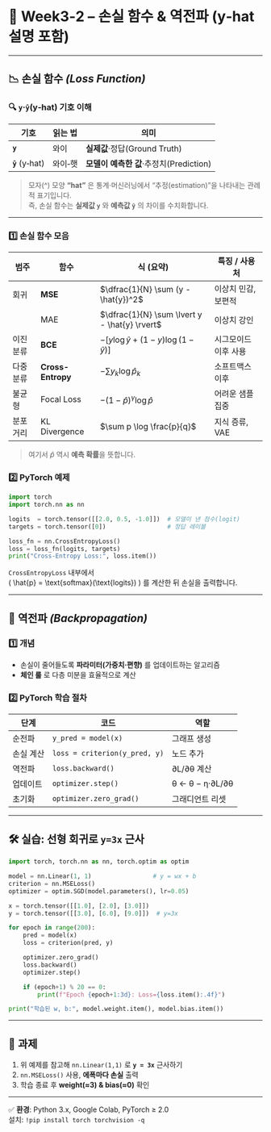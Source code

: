 
# 📘 Week3‑2 – 손실 함수 & 역전파 (y‑hat 설명 포함)
---

## 📉 손실 함수 *(Loss Function)*

### 🔍 `y`·`ŷ`(y‑hat) 기호 이해
| 기호 | 읽는 법 | 의미 |
|------|--------|------|
| **`y`** | 와이 | **실제값**·정답(Ground Truth) |
| **`ŷ`** (y‑hat) | 와이‑햇 | **모델이 예측한 값**·추정치(Prediction) |

> 모자(^) 모양 **“hat”** 은 통계·머신러닝에서 “추정(estimation)”을 나타내는 관례적 표기입니다.  
> 즉, 손실 함수는 **실제값 `y`** 와 **예측값 `ŷ`** 의 차이를 수치화합니다.

---

### 1️⃣ 손실 함수 모음

| 범주 | 함수 | 식 (요약) | 특징 / 사용처 |
|------|------|-----------|----------------|
| 회귀 | **MSE** | $\dfrac{1}{N} \sum (y - \hat{y})^2$ | 이상치 민감, 보편적 |
|      | MAE | $\dfrac{1}{N} \sum \lvert y - \hat{y} \rvert$ | 이상치 강인 |
| 이진 분류 | **BCE** | $- \big[ y \log \hat{y} + (1 - y) \log (1 - \hat{y}) \big]$ | 시그모이드 이후 사용 |
| 다중 분류 | **Cross-Entropy** | $- \sum y_k \log \hat{p}_k$ | 소프트맥스 이후 |
| 불균형 | Focal Loss | $- (1 - \hat{p})^{\gamma} \log \hat{p}$ | 어려운 샘플 집중 |
| 분포 거리 | KL Divergence | $\sum p \log \frac{p}{q}$ | 지식 증류, VAE |

> 여기서 $\hat{p}$ 역시 **예측 확률**을 뜻합니다.



### 2️⃣ PyTorch 예제
```python
import torch
import torch.nn as nn

logits  = torch.tensor([[2.0, 0.5, -1.0]])  # 모델이 낸 점수(logit)
targets = torch.tensor([0])                 # 정답 레이블

loss_fn = nn.CrossEntropyLoss()
loss = loss_fn(logits, targets)
print("Cross‑Entropy Loss:", loss.item())
```
`CrossEntropyLoss` 내부에서  
\( \hat{p} = \text{softmax}(\text{logits}) \) 를 계산한 뒤 손실을 출력합니다.

---

## 🔁 역전파 *(Backpropagation)*

### 1️⃣ 개념
- 손실이 줄어들도록 **파라미터(가중치·편향)** 를 업데이트하는 알고리즘  
- **체인 룰** 로 다층 미분을 효율적으로 계산

### 2️⃣ PyTorch 학습 절차

| 단계 | 코드 | 역할 |
|------|------|------|
| 순전파 | `y_pred = model(x)` | 그래프 생성 |
| 손실 계산 | `loss = criterion(y_pred, y)` | 노드 추가 |
| 역전파 | `loss.backward()` | ∂L/∂θ 계산 |
| 업데이트 | `optimizer.step()` | θ ← θ − η·∂L/∂θ |
| 초기화 | `optimizer.zero_grad()` | 그래디언트 리셋 |

---

## 🛠️ 실습: 선형 회귀로 `y=3x` 근사
```python
import torch, torch.nn as nn, torch.optim as optim

model = nn.Linear(1, 1)                 # y = wx + b
criterion = nn.MSELoss()
optimizer = optim.SGD(model.parameters(), lr=0.05)

x = torch.tensor([[1.0], [2.0], [3.0]])
y = torch.tensor([[3.0], [6.0], [9.0]])  # y=3x

for epoch in range(200):
    pred = model(x)
    loss = criterion(pred, y)

    optimizer.zero_grad()
    loss.backward()
    optimizer.step()

    if (epoch+1) % 20 == 0:
        print(f"Epoch {epoch+1:3d}: Loss={loss.item():.4f}")

print("학습된 w, b:", model.weight.item(), model.bias.item())
```

---

## 🎯 과제

1. 위 예제를 참고해 `nn.Linear(1,1)` 로 **`y = 3x`** 근사하기  
2. `nn.MSELoss()` 사용, **에폭마다 손실** 출력  
3. 학습 종료 후 **weight(≈3) & bias(≈0)** 확인

---

✅ **환경**: Python 3.x, Google Colab, PyTorch ≥ 2.0  
설치: `!pip install torch torchvision -q`
